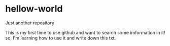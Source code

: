# hellow-world
Just another repository

This is my first time to use github and want to search some imformation in it!
so, I'm learning how to use it and write down this txt.
